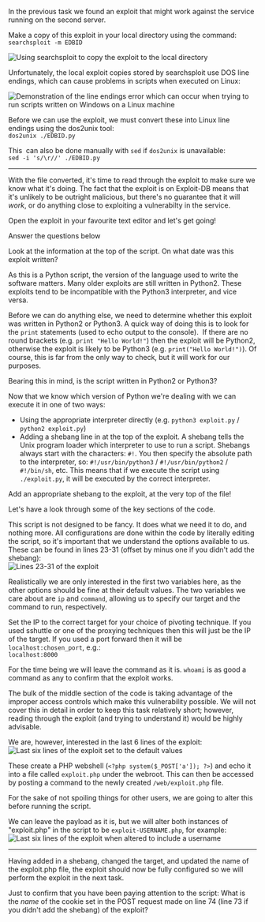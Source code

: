 In the previous task we found an exploit that might work against the service running on the second server.

Make a copy of this exploit in your local directory using the command:  
`searchsploit -m EDBID`  

![Using searchsploit to copy the exploit to the local directory](https://assets.tryhackme.com/additional/wreath-network/74c9d9ad5c3a.png)

Unfortunately, the local exploit copies stored by searchsploit use DOS line endings, which can cause problems in scripts when executed on Linux:

![Demonstration of the line endings error which can occur when trying to run scripts written on Windows on a Linux machine](https://assets.tryhackme.com/additional/wreath-network/c8bf9c7b639a.png)  

Before we can use the exploit, we must convert these into Linux line endings using the dos2unix tool:  
`dos2unix ./EDBID.py`

This  can also be done manually with `sed` if `dos2unix` is unavailable:  
`sed -i 's/\r//' ./EDBID.py`  

---

With the file converted, it's time to read through the exploit to make sure we know what it's doing. The fact that the exploit is on Exploit-DB means that it's unlikely to be outright malicious, but there's no guarantee that it will _work_, or do anything close to exploiting a vulnerabilty in the service.

Open the exploit in your favourite text editor and let's get going!  

Answer the questions below

Look at the information at the top of the script. On what date was this exploit written?  

As this is a Python script, the version of the language used to write the software matters. Many older exploits are still written in Python2. These exploits tend to be incompatible with the Python3 interpreter, and vice versa.

Before we can do anything else, we need to determine whether this exploit was written in Python2 or Python3. A quick way of doing this is to look for the `print` statements (used to echo output to the console).  If there are no round brackets (e.g. `print "Hello World!"`) then the exploit will be Python2, otherwise the exploit is likely to be Python3 (e.g. `print("Hello World!")`). Of course, this is far from the only way to check, but it will work for our purposes.

Bearing this in mind, is the script written in Python2 or Python3?  

Now that we know which version of Python we're dealing with we can execute it in one of two ways:

- Using the appropriate interpreter directly (e.g. `python3 exploit.py` / `python2 exploit.py`)
- Adding a shebang line in at the top of the exploit. A shebang tells the Unix program loader which interpreter to use to run a script. Shebangs always start with the characters: `#!`. You then specify the absolute path to the interpreter, so: `#!/usr/bin/python3` / `#!/usr/bin/python2` / `#!/bin/sh`, etc. This means that if we execute the script using `./exploit.py`, it will be executed by the correct interpreter.

Add an appropriate shebang to the exploit, at the very top of the file!  

Let's have a look through some of the key sections of the code.

This script is not designed to be fancy. It does what we need it to do, and nothing more. All configurations are done within the code by literally editing the script, so it's important that we understand the options available to us. These can be found in lines 23-31 (offset by minus one if you didn't add the shebang):  
![Lines 23-31 of the exploit](https://assets.tryhackme.com/additional/wreath-network/b6d7392de1b7.png)  

Realistically we are only interested in the first two variables here, as the other options should be fine at their default values. The two variables we care about are `ip` and `command`, allowing us to specify our target and the command to run, respectively.

Set the IP to the correct target for your choice of pivoting technique. If you used sshuttle or one of the proxying techniques then this will just be the IP of the target. If you used a port forward then it will be `localhost:chosen_port`, e.g.:  
`localhost:8000`  

For the time being we will leave the command as it is. `whoami` is as good a command as any to confirm that the exploit works.  

The bulk of the middle section of the code is taking advantage of the improper access controls which make this vulnerability possible. We will not cover this in detail in order to keep this task relatively short; however, reading through the exploit (and trying to understand it) would be highly advisable.

We are, however, interested in the last 6 lines of the exploit:  
![Last six lines of the exploit set to the default values](https://assets.tryhackme.com/additional/wreath-network/0c95035c81e7.png)  

These create a PHP webshell (`<?php system($_POST['a']); ?>`) and echo it into a file called `exploit.php` under the webroot. This can then be accessed by posting a command to the newly created `/web/exploit.php` file.

For the sake of not spoiling things for other users, we are going to alter this before running the script.

We can leave the payload as it is, but we will alter both instances of "exploit.php" in the script to be `exploit-USERNAME.php`, for example:  
![Last six lines of the exploit when altered to include a username](https://assets.tryhackme.com/additional/wreath-network/312cae5fdfc7.png)  

---

Having added in a shebang, changed the target, and updated the name of the exploit.php file, the exploit should now be fully configured so we will perform the exploit in the next task.

Just to confirm that you have been paying attention to the script: What is the _name_ of the cookie set in the POST request made on line 74 (line 73 if you didn't add the shebang) of the exploit?


